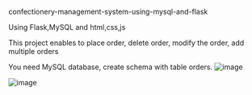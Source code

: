 confectionery-management-system-using-mysql-and-flask

Using Flask,MySQL and html,css,js

This project enables to place order, delete order, modify the order, add multiple orders

You need MySQL database, create schema with table orders.
![image](https://github.com/user-attachments/assets/98d8a98f-dc47-4319-8de3-ec3752be5be7)

![image](https://github.com/user-attachments/assets/04720c65-2603-4c16-b1ed-4297ea0bb09c)

